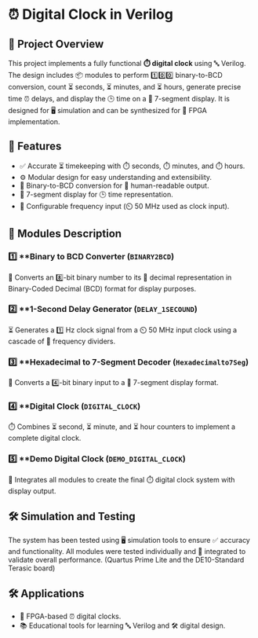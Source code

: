 # ⏰ Digital Clock in Verilog

## 📜 Project Overview
This project implements a fully functional **⏱️ digital clock** using 🔤 Verilog. The design includes 📦 modules to perform 1️⃣0️⃣0️⃣ binary-to-BCD conversion, count ⏳ seconds, ⏳ minutes, and ⏳ hours, generate precise time ⏰ delays, and display the 🕒 time on a 🔢 7-segment display. It is designed for 🖥️ simulation and can be synthesized for 🔲 FPGA implementation.

## 🌟 Features
- ✅ Accurate ⏳ timekeeping with ⏱️ seconds, ⏱️ minutes, and ⏱️ hours.
- ⚙️ Modular design for easy understanding and extensibility.
- 🔄 Binary-to-BCD conversion for 👀 human-readable output.
- 🔢 7-segment display for 🕒 time representation.
- 🔧 Configurable frequency input (⏲️ 50 MHz used as clock input).

## 🧩 Modules Description
### 1️⃣ **Binary to BCD Converter (`BINARY2BCD`)
🔄 Converts an 8️⃣-bit binary number to its 🔢 decimal representation in Binary-Coded Decimal (BCD) format for display purposes.

### 2️⃣ **1-Second Delay Generator (`DELAY_1SECOUND`)
⏳ Generates a 1️⃣ Hz clock signal from a ⏲️ 50 MHz input clock using a cascade of 🔁 frequency dividers.

### 3️⃣ **Hexadecimal to 7-Segment Decoder (`Hexadecimalto7Seg`)
🔄 Converts a 4️⃣-bit binary input to a 🔢 7-segment display format.

### 4️⃣ **Digital Clock (`DIGITAL_CLOCK`)
⏱️ Combines ⏳ second, ⏳ minute, and ⏳ hour counters to implement a complete digital clock.

### 5️⃣ **Demo Digital Clock (`DEMO_DIGITAL_CLOCK`)
🔄 Integrates all modules to create the final ⏱️ digital clock system with display output.

## 🛠️ Simulation and Testing
The system has been tested using 🖥️ simulation tools to ensure ✅ accuracy and functionality. All modules were tested individually and 🔗 integrated to validate overall performance. (Quartus Prime Lite and the DE10-Standard Terasic board)

## 🛠️ Applications
- 🔲 FPGA-based ⏰ digital clocks.
- 📚 Educational tools for learning 🔤 Verilog and 🛠️ digital design.

